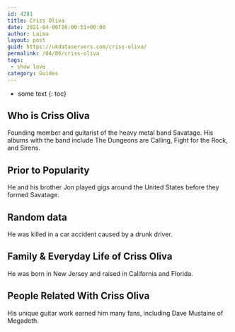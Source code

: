```yaml
---
id: 4281
title: Criss Oliva
date: 2021-04-06T16:00:51+00:00
author: Laima
layout: post
guid: https://ukdataservers.com/criss-oliva/
permalink: /04/06/criss-oliva
tags:
 - show love
category: Guides
---
```


* some text
{: toc}


## Who is Criss Oliva
                  
                  
                  
Founding member and guitarist of the heavy metal band Savatage. His albums with the band include The Dungeons are Calling, Fight for the Rock, and Sirens.
                  
              
            
              
            
                
                
                
## Prior to Popularity
                  
                  
                  
He and his brother Jon played gigs around the United States before they formed Savatage.
                  
              
            
              
            
                
                
                
## Random data
                  
                  
                  
He was killed in a car accident caused by a drunk driver.
                  
              
            
              
            
                
                
                
## Family & Everyday Life of Criss Oliva
                  
                  
                  
He was born in New Jersey and raised in California and Florida.
                  
              
            
              
            
                
                
                
## People Related With Criss Oliva
                  
                  
                  
His unique guitar work earned him many fans, including Dave Mustaine of Megadeth.
                  
              
            
              
            
                
              
            
              
              
            
            
              
            
          
          
          